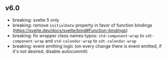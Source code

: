 ## v6.0

- breaking: svelte 5 only
- breaking: remove `initialDate` property in favor of function bindings (https://svelte.dev/docs/svelte/bind#Function-bindings)
- breaking: fix wrapper class names typos: `std-component-wrap` to `sdt-component-wrap` and `std-calendar-wrap` to `sdt-calendar-wrap`
- breaking: event emitting logic (on every change there is event emitted, if it's not desired, disable autocommit)

